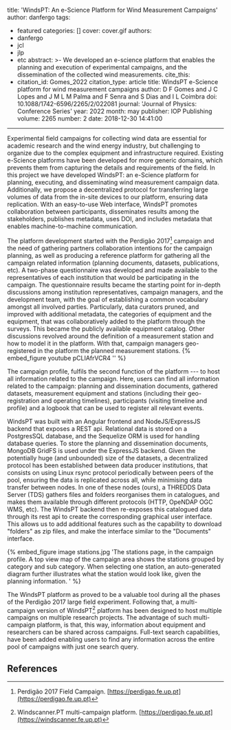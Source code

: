 title: 'WindsPT: An e-Science Platform for Wind Measurement Campaigns'
author: danfergo
tags:
  - featured
categories: []
cover: cover.gif
authors: 
  - danfergo
  - jcl
  - jlp
  - etc
abstract: >-
  We developed an e-science platform that enables the planning and execution of
  experimental campaigns, and the dissemination of the collected wind
  measurements.
cite_this:
  - citation_id: Gomes_2022
    citation_type: article
    title: WindsPT e-Science platform for wind measurement campaigns
    author: D F Gomes and J C Lopes and J M L M Palma and F Senra and S Dias and I L Coimbra
    doi: 10.1088/1742-6596/2265/2/022081
    journal: 'Journal of Physics: Conference Series'
    year: 2022
    month: may
    publisher: IOP Publishing
    volume: 2265
    number: 2
date: 2018-12-30 14:41:00
---
Experimental field campaigns for collecting wind data are essential for academic research and the wind energy industry, but challenging to organize due to the complex equipment and infrastructure required. Existing e-Science platforms have been developed for more generic domains, which prevents them from capturing the details and requirements of the field. In this project we have developed WindsPT: an e-Science platform for planning, executing, and disseminating wind measurement campaign data. Additionally, we propose a decentralized protocol for transferring large volumes of data from the in-site devices to our platform, ensuring data replication. With an easy-to-use Web interface, WindsPT promotes collaboration between participants, disseminates results among the stakeholders, publishes metadata, uses DOI, and includes metadata that enables machine-to-machine communication.

The platform development started with the Perdigão 2017[^1] campaign and the need of gathering partners collaboration intentions for the campaign planning, as well as producing a reference platform for gathering all the campaign related information (planning documents, datasets, publications, etc). A two-phase questionnaire was developed and made available to the representatives of each institution that would be participating in the campaign. The questionnaire results became the starting point for in-depth discussions among institution representatives, campaign managers, and the development team, with the goal of establishing a common vocabulary amongst all involved parties. Particularly, data curators pruned, and improved with additional metadata, the categories of equipment and the equipment, that was collaboratively added to the platform through the surveys. This became the publicly available equipment catalog. Other discussions revolved around the definition of a measurement station and how to model it in the platform. With that, campaign managers geo-registered in the platform the planned measurement stations. 
{% embed_figure youtube pCLIAfrVCR4 '' %}

The campaign profile, fulfils the second function of the platform --- to host all information related to the campaign. Here, users can find all information related to the campaign: planning and dissemination documents, gathered datasets, measurement equipment and stations (including their geo-registration and operating timelines), participants (visiting timeline and profile) and a logbook that can be used to register all relevant events.

WindsPT was built with an Angular frontend and NodeJS/ExpressJS backend that exposes a REST api. Relational data is stored on a PostgresSQL database, and the Sequelize ORM is used for handling database queries. To store the planning and dissemination documents, MongoDB GridFS is used under the ExpressJS backend. Given the potentially huge (and unbounded) size of the datasets, a decentralized protocol has been established between data producer institutions, that consists on using Linux rsync protocol periodically between peers of the pool, ensuring the data is replicated across all, while minimising data transfer between nodes. In one of these nodes (ours), a THREDDS Data Server (TDS) gathers files and folders reorganises them in catalogues, and makes them available through different protocols (HTTP, OpeNDAP OGC WMS, etc). The WindsPT backend then re-exposes this catalogued data through its rest api to create the corresponding graphical user interface. This allows us to add additional features such as the capability to download "folders" as zip files, and make the interface similar to the "Documents" interface. 


{% embed_figure image stations.jpg 'The stations page, in the campaign profile. A top view map of the campaign area shows the stations grouped by category and sub category. When selecting one station, an auto-generated diagram further illustrates what the station would look like, given the planning information. ' %}

The WindsPT platform  as proved to be a valuable tool during all the phases of the Perdigão 2017 large field experiment. Following that, a multi-campaign version of WindsPT[^2] platform has been designed to host multiple campaigns on multiple research projects. The advantage of such multi-campaign platform, is that, this way, information about equipment and researchers can be shared across campaigns. Full-text search capabilities, have been added enabling users to find any information across the entire pool of campaigns with just one search query.

## References
[^1]: Perdigão 2017 Field Campaign. [https://perdigao.fe.up.pt](https://perdigao.fe.up.pt)
[^2]: Windscanner.PT multi-campaign platform. [https://perdigao.fe.up.pt](https://windscanner.fe.up.pt)


